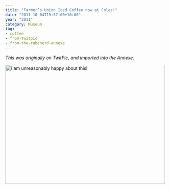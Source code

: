 ```yaml
---
title: "Farmer’s Union Iced Coffee now at Coles!"
date: "2011-10-04T19:57:00+10:00"
year: "2011"
category: Museum
tag:
- coffee
- from-twitpic
- from-the-rubenerd-annexe
---
```

<p style="font-style:italic">This was originally on TwitPic, and imported into the Annexe.</p>

<p><img src="https://rubenerd.com/files/2011/colesfarmersunion.jpg" srcset="https://rubenerd.com/files/2011/colesfarmersunion.jpg 1x, https://rubenerd.com/files/2011/colesfarmersunion@2x.jpg 2x" alt="I am unreasonably happy about this!" style="width:500px; height:374px" /></p>

